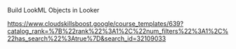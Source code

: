 Build LookML Objects in Looker

https://www.cloudskillsboost.google/course_templates/639?catalog_rank=%7B%22rank%22%3A1%2C%22num_filters%22%3A1%2C%22has_search%22%3Atrue%7D&search_id=32109033
